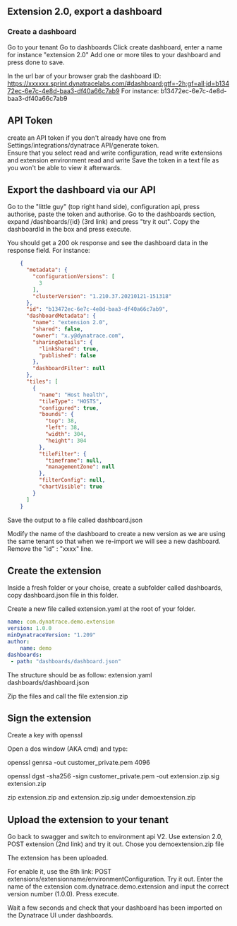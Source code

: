 ## Extension 2.0, export a dashboard

### Create a dashboard

Go to your tenant
Go to dashboards
Click create dashboard, enter a name for instance "extension 2.0"
Add one or more tiles to your dashboard and press done to save.

In the url bar of your browser grab the dashboard ID: https://xxxxxx.sprint.dynatracelabs.com/#dashboard;gtf=-2h;gf=all;id=b13472ec-6e7c-4e8d-baa3-df40a66c7ab9
For instance: b13472ec-6e7c-4e8d-baa3-df40a66c7ab9


## API Token
create an API token if you don't already have one from Settings/integrations/dynatrace API/generate token.  
Ensure that you select read and write configuration, read write extensions and extension environment read and write
Save the token in a text file as you won't be able to view it afterwards.


## Export the dashboard via our API

Go to the "little guy" (top right hand side), configuration api, press authorise, paste the token and authorise.
Go to the dashboards section, expand /dashboards/{id} (3rd link) and press "try it out".
Copy the dashboardId in the box and press execute.

You should get a 200 ok response and see the dashboard data in the response field.
For instance:
```json
	{
	  "metadata": {
		"configurationVersions": [
		  3
		],
		"clusterVersion": "1.210.37.20210121-151318"
	  },
	  "id": "b13472ec-6e7c-4e8d-baa3-df40a66c7ab9",
	  "dashboardMetadata": {
		"name": "extension 2.0",
		"shared": false,
		"owner": "x.y@dynatrace.com",
		"sharingDetails": {
		  "linkShared": true,
		  "published": false
		},
		"dashboardFilter": null
	  },
	  "tiles": [
		{
		  "name": "Host health",
		  "tileType": "HOSTS",
		  "configured": true,
		  "bounds": {
			"top": 38,
			"left": 38,
			"width": 304,
			"height": 304
		  },
		  "tileFilter": {
			"timeframe": null,
			"managementZone": null
		  },
		  "filterConfig": null,
		  "chartVisible": true
		}
	  ]
	}
```
	
Save the output to a file called dashboard.json 

Modify the name of the dashboard to create a new version as we are using the same tenant so that when we re-import we will see a new dashboard. 
Remove the "id" : "xxxx" line.



## Create the extension

Inside a fresh folder or your choise, create a subfolder called dashboards, copy dashboard.json file in this folder.


Create a new file called extension.yaml at the root of your folder.
```yaml
name: com.dynatrace.demo.extension
version: 1.0.0
minDynatraceVersion: "1.209"
author: 
    name: demo
dashboards:
 - path: "dashboards/dashboard.json"
```
	


The structure should be as follow:
extension.yaml
dashboards/dashboard.json

Zip the files and call the file extension.zip


## Sign the extension
Create a key with openssl  

Open a dos window (AKA cmd) and type:

openssl genrsa -out customer_private.pem 4096

openssl dgst -sha256 -sign customer_private.pem -out extension.zip.sig extension.zip

zip extension.zip and extension.zip.sig under demoextension.zip



## Upload the extension to your tenant
Go back to swagger and switch to environment api V2.
Use extension 2.0, POST extension (2nd link) and try it out.
Chose you demoextension.zip file 

The extension has been uploaded.

For enable it, use the 8th link: POST extensions/extensionname/environmentConfiguration. Try it out.
Enter the name of the extension com.dynatrace.demo.extension
and input the correct version number (1.0.0).
Press execute.

Wait a few seconds and check that your dashboard has been imported on the Dynatrace UI under dashboards.


